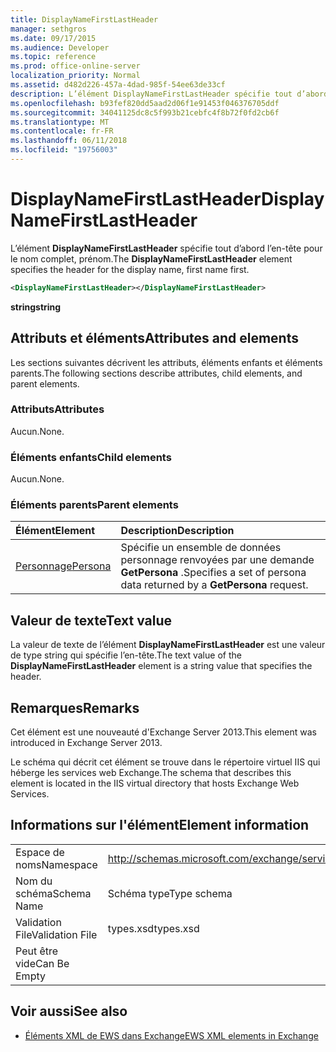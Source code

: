 ```yaml
---
title: DisplayNameFirstLastHeader
manager: sethgros
ms.date: 09/17/2015
ms.audience: Developer
ms.topic: reference
ms.prod: office-online-server
localization_priority: Normal
ms.assetid: d482d226-457a-4dad-985f-54ee63de33cf
description: L’élément DisplayNameFirstLastHeader spécifie tout d’abord l’en-tête pour le nom complet, prénom.
ms.openlocfilehash: b93fef820dd5aad2d06f1e91453f046376705ddf
ms.sourcegitcommit: 34041125dc8c5f993b21cebfc4f8b72f0fd2cb6f
ms.translationtype: MT
ms.contentlocale: fr-FR
ms.lasthandoff: 06/11/2018
ms.locfileid: "19756003"
---
```

# <a name="displaynamefirstlastheader"></a><span data-ttu-id="11f87-103">DisplayNameFirstLastHeader</span><span class="sxs-lookup"><span data-stu-id="11f87-103">DisplayNameFirstLastHeader</span></span>

<span data-ttu-id="11f87-104">L’élément **DisplayNameFirstLastHeader** spécifie tout d’abord l’en-tête pour le nom complet, prénom.</span><span class="sxs-lookup"><span data-stu-id="11f87-104">The **DisplayNameFirstLastHeader** element specifies the header for the display name, first name first.</span></span> 
  
```XML
<DisplayNameFirstLastHeader></DisplayNameFirstLastHeader>
```

 <span data-ttu-id="11f87-105">**string**</span><span class="sxs-lookup"><span data-stu-id="11f87-105">**string**</span></span>
## <a name="attributes-and-elements"></a><span data-ttu-id="11f87-106">Attributs et éléments</span><span class="sxs-lookup"><span data-stu-id="11f87-106">Attributes and elements</span></span>

<span data-ttu-id="11f87-107">Les sections suivantes décrivent les attributs, éléments enfants et éléments parents.</span><span class="sxs-lookup"><span data-stu-id="11f87-107">The following sections describe attributes, child elements, and parent elements.</span></span>
  
### <a name="attributes"></a><span data-ttu-id="11f87-108">Attributs</span><span class="sxs-lookup"><span data-stu-id="11f87-108">Attributes</span></span>

<span data-ttu-id="11f87-109">Aucun.</span><span class="sxs-lookup"><span data-stu-id="11f87-109">None.</span></span>
  
### <a name="child-elements"></a><span data-ttu-id="11f87-110">Éléments enfants</span><span class="sxs-lookup"><span data-stu-id="11f87-110">Child elements</span></span>

<span data-ttu-id="11f87-111">Aucun.</span><span class="sxs-lookup"><span data-stu-id="11f87-111">None.</span></span>
  
### <a name="parent-elements"></a><span data-ttu-id="11f87-112">Éléments parents</span><span class="sxs-lookup"><span data-stu-id="11f87-112">Parent elements</span></span>

|<span data-ttu-id="11f87-113">**Élément**</span><span class="sxs-lookup"><span data-stu-id="11f87-113">**Element**</span></span>|<span data-ttu-id="11f87-114">**Description**</span><span class="sxs-lookup"><span data-stu-id="11f87-114">**Description**</span></span>|
|:-----|:-----|
|[<span data-ttu-id="11f87-115">Personnage</span><span class="sxs-lookup"><span data-stu-id="11f87-115">Persona</span></span>](persona.md) <br/> |<span data-ttu-id="11f87-116">Spécifie un ensemble de données personnage renvoyées par une demande **GetPersona** .</span><span class="sxs-lookup"><span data-stu-id="11f87-116">Specifies a set of persona data returned by a **GetPersona** request.</span></span>  <br/> |
   
## <a name="text-value"></a><span data-ttu-id="11f87-117">Valeur de texte</span><span class="sxs-lookup"><span data-stu-id="11f87-117">Text value</span></span>

<span data-ttu-id="11f87-118">La valeur de texte de l’élément **DisplayNameFirstLastHeader** est une valeur de type string qui spécifie l’en-tête.</span><span class="sxs-lookup"><span data-stu-id="11f87-118">The text value of the **DisplayNameFirstLastHeader** element is a string value that specifies the header.</span></span> 
  
## <a name="remarks"></a><span data-ttu-id="11f87-119">Remarques</span><span class="sxs-lookup"><span data-stu-id="11f87-119">Remarks</span></span>

<span data-ttu-id="11f87-120">Cet élément est une nouveauté d'Exchange Server 2013.</span><span class="sxs-lookup"><span data-stu-id="11f87-120">This element was introduced in Exchange Server 2013.</span></span>
  
<span data-ttu-id="11f87-121">Le schéma qui décrit cet élément se trouve dans le répertoire virtuel IIS qui héberge les services web Exchange.</span><span class="sxs-lookup"><span data-stu-id="11f87-121">The schema that describes this element is located in the IIS virtual directory that hosts Exchange Web Services.</span></span>
  
## <a name="element-information"></a><span data-ttu-id="11f87-122">Informations sur l'élément</span><span class="sxs-lookup"><span data-stu-id="11f87-122">Element information</span></span>

|||
|:-----|:-----|
|<span data-ttu-id="11f87-123">Espace de noms</span><span class="sxs-lookup"><span data-stu-id="11f87-123">Namespace</span></span>  <br/> |http://schemas.microsoft.com/exchange/services/2006/types  <br/> |
|<span data-ttu-id="11f87-124">Nom du schéma</span><span class="sxs-lookup"><span data-stu-id="11f87-124">Schema Name</span></span>  <br/> |<span data-ttu-id="11f87-125">Schéma type</span><span class="sxs-lookup"><span data-stu-id="11f87-125">Type schema</span></span>  <br/> |
|<span data-ttu-id="11f87-126">Validation File</span><span class="sxs-lookup"><span data-stu-id="11f87-126">Validation File</span></span>  <br/> |<span data-ttu-id="11f87-127">types.xsd</span><span class="sxs-lookup"><span data-stu-id="11f87-127">types.xsd</span></span>  <br/> |
|<span data-ttu-id="11f87-128">Peut être vide</span><span class="sxs-lookup"><span data-stu-id="11f87-128">Can Be Empty</span></span>  <br/> ||
   
## <a name="see-also"></a><span data-ttu-id="11f87-129">Voir aussi</span><span class="sxs-lookup"><span data-stu-id="11f87-129">See also</span></span>

- [<span data-ttu-id="11f87-130">Éléments XML de EWS dans Exchange</span><span class="sxs-lookup"><span data-stu-id="11f87-130">EWS XML elements in Exchange</span></span>](ews-xml-elements-in-exchange.md)

